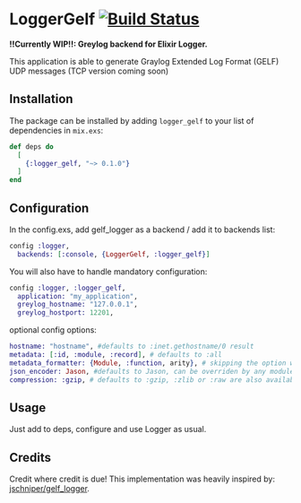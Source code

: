 # LoggerGelf [![Build Status](https://travis-ci.org/kociamber/logger_gelf.svg?branch=master)](https://travis-ci.org/kociamber/logger_gelf)
**!!Currently WIP!!: Greylog backend for Elixir Logger.**

This application is able to generate Graylog Extended Log Format (GELF) UDP messages (TCP version coming soon)

## Installation

The package can be installed
by adding `logger_gelf` to your list of dependencies in `mix.exs`:

```elixir
def deps do
  [
    {:logger_gelf, "~> 0.1.0"}
  ]
end
```
## Configuration

In the config.exs, add gelf_logger as a backend / add it to backends list:

```elixir
config :logger,
  backends: [:console, {LoggerGelf, :logger_gelf}]
```

You will also have to handle mandatory configuration:

```elixir
config :logger, :logger_gelf,
  application: "my_application",
  greylog_hostname: "127.0.0.1",
  greylog_hostport: 12201,
```
optional config options:

```elixir
hostname: "hostname", #defaults to :inet.gethostname/0 result
metadata: [:id, :module, :record], # defaults to :all
metadata_formatter: {Module, :function, arity}, # skipping the option will leave metadata as it is
json_encoder: Jason, #defaults to Jason, can be overriden by any module using  encode!/1 (ie. Poison)
compression: :gzip, # defaults to :gzip, :zlib or :raw are also available
```

## Usage

Just add to deps, configure and use Logger as usual.

## Credits

Credit where credit is due! This implementation was heavily inspired by:
[jschniper/gelf_logger](https://github.com/jschniper/gelf_logger).
